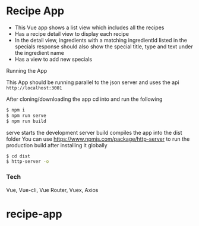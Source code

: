 # Recipe App 

- This Vue app shows a list view which includes all the recipes
- Has a recipe detail view to display each recipe
- In the detail view, ingredients with a matching ingredientId listed in the specials response should also show the special title, type and text under the ingredient name
- Has a view to add new specials

Running the App

This App should be running parallel to the json server and uses the api `http://localhost:3001`

After cloning/downloading the app cd into and run the following

```sh
$ npm i
$ npm run serve 
$ npm run build
```

serve starts the development server
build compiles the app into the dist folder
You can use https://www.npmjs.com/package/http-server to run the production build after installing it globally

```sh
$ cd dist
$ http-server -o
```

### Tech
Vue, Vue-cli, Vue Router, Vuex, Axios




# recipe-app
